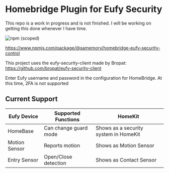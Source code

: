 # Homebridge Plugin for Eufy Security

This repo is a work in progress and is not finished. I will be working on getting this done whenever I have time.

![npm (scoped)](https://img.shields.io/npm/v/@samemory/homebridge-eufy-security-control?style=flat-square)

https://www.npmjs.com/package/@samemory/homebridge-eufy-security-control

This project uses the eufy-security-client made by Bropat: https://github.com/bropat/eufy-security-client

Enter Eufy username and password in the configuration for HomeBridge. At this time, 2FA is not supported

## Current Support

| Eufy Device   | Supported Functions   | HomeKit                               |
| ------------- | --------------------- | ------------------------------------- |
| HomeBase      | Can change guard mode | Shows as a security system in HomeKit |
| Motion Sensor | Reports motion        | Shows as Motion Sensor                |
| Entry Sensor  | Open/Close detection  | Shows as Contact Sensor               |
